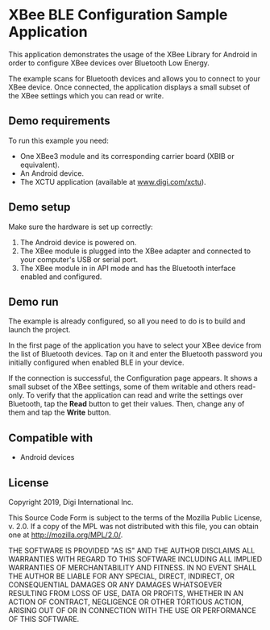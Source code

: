 XBee BLE Configuration Sample Application
=========================================

This application demonstrates the usage of the XBee Library for Android in order
to configure XBee devices over Bluetooth Low Energy.

The example scans for Bluetooth devices and allows you to connect to your
XBee device. Once connected, the application displays a small subset of the XBee
settings which you can read or write.

Demo requirements
-----------------

To run this example you need:

* One XBee3 module and its corresponding carrier board (XBIB or equivalent).
* An Android device.
* The XCTU application (available at www.digi.com/xctu).

Demo setup
----------

Make sure the hardware is set up correctly:

1. The Android device is powered on.
2. The XBee module is plugged into the XBee adapter and connected to your
   computer's USB or serial port.
3. The XBee module in in API mode and has the Bluetooth interface enabled and
   configured.

Demo run
--------

The example is already configured, so all you need to do is to build and launch
the project.

In the first page of the application you have to select your XBee device from
the list of Bluetooth devices. Tap on it and enter the Bluetooth password you
initially configured when enabled BLE in your device.

If the connection is successful, the Configuration page appears. It shows a
small subset of the XBee settings, some of them writable and others read-only.
To verify that the application can read and write the settings over Bluetooth,
tap the **Read** button to get their values. Then, change any of them and
tap the **Write** button. 

Compatible with
---------------

* Android devices

License
-------

Copyright 2019, Digi International Inc.

This Source Code Form is subject to the terms of the Mozilla Public
License, v. 2.0. If a copy of the MPL was not distributed with this
file, you can obtain one at http://mozilla.org/MPL/2.0/.

THE SOFTWARE IS PROVIDED "AS IS" AND THE AUTHOR DISCLAIMS ALL WARRANTIES
WITH REGARD TO THIS SOFTWARE INCLUDING ALL IMPLIED WARRANTIES OF
MERCHANTABILITY AND FITNESS. IN NO EVENT SHALL THE AUTHOR BE LIABLE FOR
ANY SPECIAL, DIRECT, INDIRECT, OR CONSEQUENTIAL DAMAGES OR ANY DAMAGES
WHATSOEVER RESULTING FROM LOSS OF USE, DATA OR PROFITS, WHETHER IN AN
ACTION OF CONTRACT, NEGLIGENCE OR OTHER TORTIOUS ACTION, ARISING OUT OF
OR IN CONNECTION WITH THE USE OR PERFORMANCE OF THIS SOFTWARE.